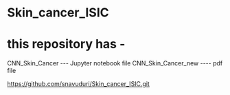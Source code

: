 # Skin_cancer_ISIC
# this repository has -
CNN_Skin_Cancer --- Jupyter notebook file
CNN_Skin_Cancer_new ---- pdf file

https://github.com/snavuduri/Skin_cancer_ISIC.git
